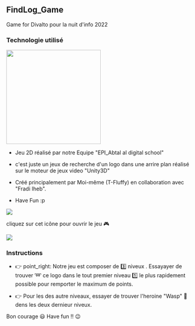 ## FindLog_Game
Game for Divalto pour la nuit d'info 2022
### Technologie utilisé
<img src=https://cdn.dribbble.com/users/1284264/screenshots/15127465/media/1cd8c065d6e93960d6391e96e7634df2.gif width = 250 />
 
* Jeu 2D réalisé par notre Equipe
"EPI_Abtal al digital school"
 
* c'est juste un jeux de recherche d'un logo dans une arrire plan réalisé sur le moteur de jeux video "Unity3D"
* Créé principalement par Moi-même (T-Fluffy) en collaboration avec "Fradi Iheb". 
* Have Fun :p
<img src=https://www.icegif.com/wp-content/uploads/video-games-icegif-1.gif />
 
cliquez sur cet icône pour ouvrir le jeu :video_game:
 
<img src=https://www.divalto.com/app/themes/divalto/assets/images/logo.svg />
 
### Instructions  
 
*  :point_right: point_right: Notre jeu est composer de :three: niveux .
Essayayer de trouver :loop: ce logo dans le tout premier niveau :one: le plus rapidement possible pour remporter le maximum de points.
 
 
 
* :point_right: Pour les des autre niveaux, essayer de trouver l'heroine "Wasp" :ghost: dens les deux dernieur niveux.
 
Bon courage :smiley:
Have fun !!  :wink:
